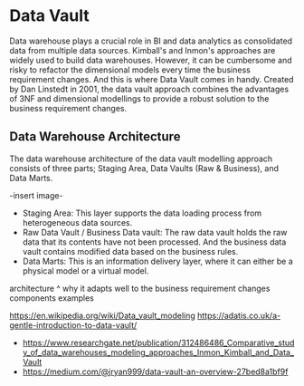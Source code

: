 # Data Vault
Data warehouse plays a crucial role in BI and data analytics as consolidated data from multiple data sources. Kimball's and Inmon's approaches are widely used to build data warehouses. However, it can be cumbersome and risky to refactor the dimensional models every time the business requirement changes. And this is where Data Vault comes in handy. Created by Dan Linstedt in 2001, the data vault approach combines the advantages of 3NF and dimensional modellings to provide a robust solution to the business requirement changes.

## Data Warehouse Architecture
The data warehouse architecture of the data vault modelling approach consists of three parts; Staging Area, Data Vaults (Raw & Business), and Data Marts.

-insert image-

- Staging Area: This layer supports the data loading process from heterogeneous data sources.
- Raw Data Vault / Business Data vault: The raw data vault holds the raw data that its contents have not been processed. And the business data vault contains modified data based on the business rules.
- Data Marts: This is an information delivery layer, where it can either be a physical model or a virtual model.


architecture
^ why it adapts well to the business requirement changes
components
examples


https://en.wikipedia.org/wiki/Data_vault_modeling
https://adatis.co.uk/a-gentle-introduction-to-data-vault/
* https://www.researchgate.net/publication/312486486_Comparative_study_of_data_warehouses_modeling_approaches_Inmon_Kimball_and_Data_Vault
* https://medium.com/@jryan999/data-vault-an-overview-27bed8a1bf9f
